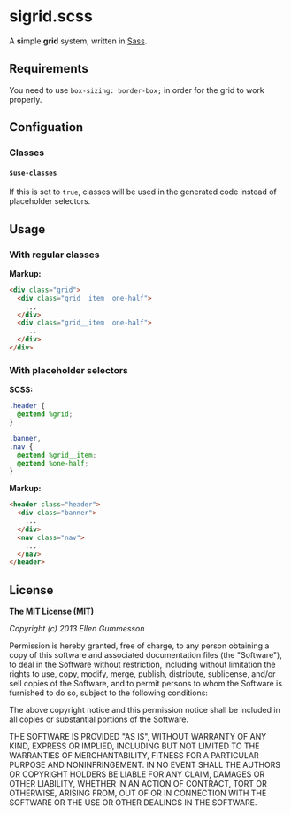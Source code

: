 # sigrid.scss

A **si**mple **grid** system, written in [Sass](http://sass-lang.com/).

## Requirements

You need to use `box-sizing: border-box;` in order for the grid to work properly.

## Configuation

### Classes

#### `$use-classes`

If this is set to `true`, classes will be used in the generated code instead of placeholder selectors.

## Usage

### With regular classes

**Markup:**

~~~ html
<div class="grid">
  <div class="grid__item  one-half">
    ...
  </div>
  <div class="grid__item  one-half">
    ...
  </div>
</div>
~~~

### With placeholder selectors

**SCSS:**

~~~ scss 
.header {
  @extend %grid;
}

.banner,
.nav {
  @extend %grid__item;
  @extend %one-half;
}
~~~

**Markup:**

~~~ html
<header class="header">
  <div class="banner">
    ...
  </div>
  <nav class="nav">
    ...
  </nav>
</header>
~~~

## License

**The MIT License (MIT)**

*Copyright (c) 2013 Ellen Gummesson*

Permission is hereby granted, free of charge, to any person obtaining a copy of this software and associated documentation files (the "Software"), to deal in the Software without restriction, including without limitation the rights to use, copy, modify, merge, publish, distribute, sublicense, and/or sell copies of the Software, and to permit persons to whom the Software is furnished to do so, subject to the following conditions:

The above copyright notice and this permission notice shall be included in all copies or substantial portions of the Software.

THE SOFTWARE IS PROVIDED "AS IS", WITHOUT WARRANTY OF ANY KIND, EXPRESS OR IMPLIED, INCLUDING BUT NOT LIMITED TO THE WARRANTIES OF MERCHANTABILITY, FITNESS FOR A PARTICULAR PURPOSE AND NONINFRINGEMENT. IN NO EVENT SHALL THE AUTHORS OR COPYRIGHT HOLDERS BE LIABLE FOR ANY CLAIM, DAMAGES OR OTHER LIABILITY, WHETHER IN AN ACTION OF CONTRACT, TORT OR OTHERWISE, ARISING FROM, OUT OF OR IN CONNECTION WITH THE SOFTWARE OR THE USE OR OTHER DEALINGS IN THE SOFTWARE.
